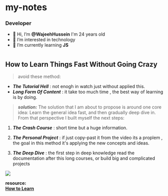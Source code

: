 # **my-notes**
### **Developer**
- 👋 Hi, I’m **@WajeehHussein** I'm 24 years old
- 👀 I’m interested in technology
- 🌱 I’m currently learning **JS**

#

## **How to Learn Things Fast Without Going Crazy**
> avoid these method:
- ***The Tutorial Hell*** : not enogh in watch just without applied this.
- ***Long Form Of Content*** : it take too much time , the best way of learning is by doing.

> ***solution:*** The solution that I am about to propose is around one core idea: Learn the general idea fast, and then gradually deep dive in. From that perspective I built myself the next steps:

1. ***The Crash Course*** : short time but a huge information.

2. ***The Personal Project*** : if just copy-past it from the video its a proplem  , the goal in this method it's applying the new concepts and ideas.

3. ***The Deep Dive*** : the first step in deep knowledge read the documentation after this long courses, or build big and complicated projects

![](https://hackernoon.com/_next/image?url=https%3A%2F%2Fcdn.hackernoon.com%2Fimages%2FrjEfNJmRsHbRtEujPZtEwxsM1vb2-bk0372u.jpeg&w=1920&q=75)

 **resource:**<br> **[How to Learn](https://hackernoon.com/how-to-learn-things-fast-without-going-crazy)**